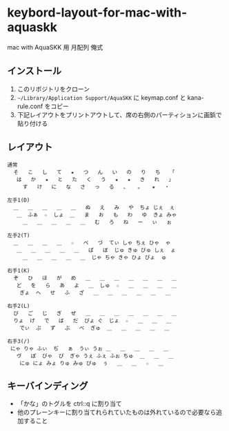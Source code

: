 keybord-layout-for-mac-with-aquaskk
===================================

mac with AquaSKK 用 月配列 俺式

インストール
------------

1. このリポジトリをクローン
2. `~/Library/Application Support/AquaSKK` に keymap.conf と kana-rule.conf をコピー
3. 下記レイアウトをプリントアウトして、席の右側のパーティションに画鋲で貼り付ける

レイアウト
----------

```text
通常
  そ   こ   し   て   ★   つ   ん   い   の   り   ち   「
   は   か   ★   と   た   く   う   ★   ★   き   れ   」
     す   け   に   な   さ   っ   る   、   。   ★   ・

左手1(D)
  ＿   ＿   ＿   ＿   ＿   ぬ   え   み   や  ちょ じぇ  ぇ
   ＿  ふぁ  ☆  しょ  ＿   ま   お   も   わ   ゆ  きょ みゃ
     ＿   ＿   ＿   ＿   ＿   む   ろ   ね   ー   ぃ   ぉ

左手2(T)
  ＿   ＿   ＿   ＿   ☆   ぺ   づ  てぃ しゃ ちぇ ひゃ  ゃ
   ＿   ＿   ＿   ＿   ＿   ぱ   ぼ  じゅ きゅ びゅ しぇ  ょ
     ＿   ＿   ＿   ＿   ＿  じゃ ちゃ きゃ ひょ びょ  ゅ

右手1(K)
  ぞ   ひ   ほ   が   め   ＿   ＿   ＿   ＿   ＿   ＿   ＿
   ど   を   ら   あ   よ   ＿  しゅ  ☆   ＿   ＿   ＿   ＿
    ぎょ  へ   せ   ふ   ざ   ＿   ＿   ＿   ＿   ＿   ＿

右手2(L)
  び   ご   じ   ぎ   ぜ   ＿   ＿   ＿   ＿   ＿   ＿   ＿
  りょ  げ   で   ば   だ  ぴょ ぐ  じょ  ☆   ＿   ＿   ＿
    でぃ  ぷ   ず   ぶ   べ  ぎゅ  ＿   ＿   ＿   ＿   ＿

右手3(/)
 にゃ りゃ ふぃ  ぢ   ぁ  うぃ うぉ ＿   ＿   ＿   ＿   ＿
   ヴ   ぽ  びゃ  ぴ  ぎゃ うぇ ふぇ ふぉ ちゅ  ＿   ＿   ＿
    にゅ にょ みょ りゅ みゅ ぴゅ  ぅ   ＿   ＿   ☆   ＿
```

キーバインディング
------------------

* 「かな」のトグルを ctrl::q に割り当て
* 他のプレーンキーに割り当てれられていたものは外れているので必要なら追加すること
